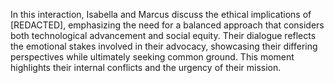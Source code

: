 In this interaction, Isabella and Marcus discuss the ethical implications of [REDACTED], emphasizing the need for a balanced approach that considers both technological advancement and social equity. Their dialogue reflects the emotional stakes involved in their advocacy, showcasing their differing perspectives while ultimately seeking common ground. This moment highlights their internal conflicts and the urgency of their mission.
